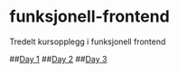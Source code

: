 # funksjonell-frontend
Tredelt kursopplegg i funksjonell frontend


##[Day 1](https://github.com/bekk/funksjonell-frontend/tree/master/day1)
##[Day 2](https://github.com/bekk/funksjonell-frontend/tree/master/day2)
##[Day 3](https://github.com/bekk/funksjonell-frontend/tree/master/day3)
